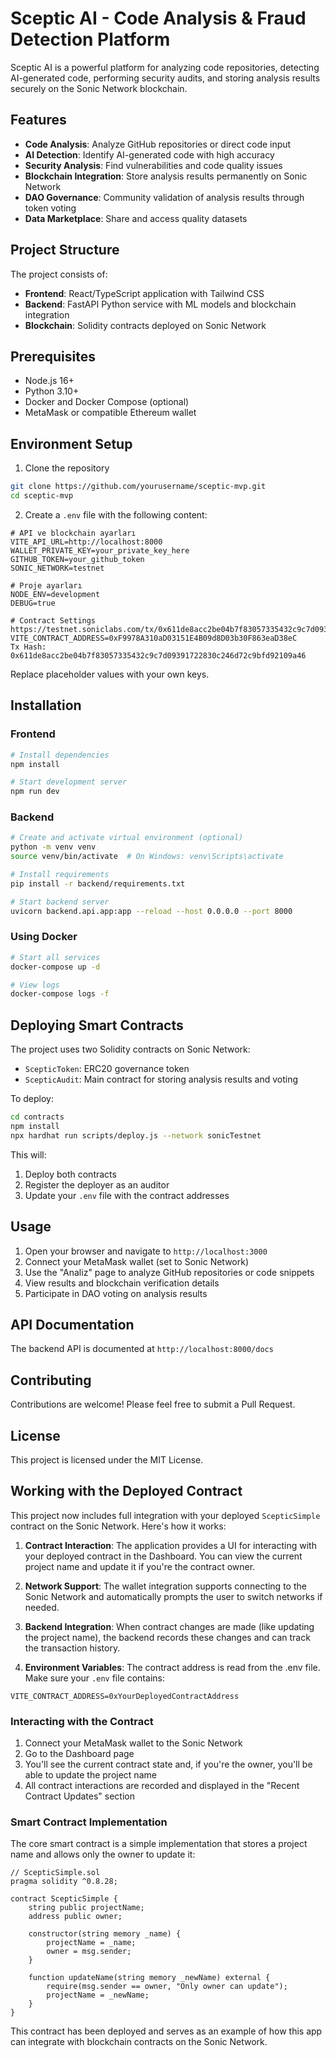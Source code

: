 # Sceptic AI - Code Analysis & Fraud Detection Platform

Sceptic AI is a powerful platform for analyzing code repositories, detecting AI-generated code, performing security audits, and storing analysis results securely on the Sonic Network blockchain.

## Features

- **Code Analysis**: Analyze GitHub repositories or direct code input
- **AI Detection**: Identify AI-generated code with high accuracy
- **Security Analysis**: Find vulnerabilities and code quality issues
- **Blockchain Integration**: Store analysis results permanently on Sonic Network
- **DAO Governance**: Community validation of analysis results through token voting
- **Data Marketplace**: Share and access quality datasets

## Project Structure

The project consists of:

- **Frontend**: React/TypeScript application with Tailwind CSS
- **Backend**: FastAPI Python service with ML models and blockchain integration
- **Blockchain**: Solidity contracts deployed on Sonic Network

## Prerequisites

- Node.js 16+
- Python 3.10+
- Docker and Docker Compose (optional)
- MetaMask or compatible Ethereum wallet

## Environment Setup

1. Clone the repository
```bash
git clone https://github.com/yourusername/sceptic-mvp.git
cd sceptic-mvp
```

2. Create a `.env` file with the following content:
```
# API ve blockchain ayarları
VITE_API_URL=http://localhost:8000
WALLET_PRIVATE_KEY=your_private_key_here
GITHUB_TOKEN=your_github_token
SONIC_NETWORK=testnet

# Proje ayarları
NODE_ENV=development
DEBUG=true

# Contract Settings
https://testnet.soniclabs.com/tx/0x611de8acc2be04b7f83057335432c9c7d09391722830c246d72c9bfd92109a46
VITE_CONTRACT_ADDRESS=0xF9978A310aD03151E4B09d8D03b30F863eaD38eC
Tx Hash: 0x611de8acc2be04b7f83057335432c9c7d09391722830c246d72c9bfd92109a46
```

Replace placeholder values with your own keys.

## Installation

### Frontend

```bash
# Install dependencies
npm install

# Start development server
npm run dev
```

### Backend

```bash
# Create and activate virtual environment (optional)
python -m venv venv
source venv/bin/activate  # On Windows: venv\Scripts\activate

# Install requirements
pip install -r backend/requirements.txt

# Start backend server
uvicorn backend.api.app:app --reload --host 0.0.0.0 --port 8000
```

### Using Docker

```bash
# Start all services
docker-compose up -d

# View logs
docker-compose logs -f
```

## Deploying Smart Contracts

The project uses two Solidity contracts on Sonic Network:

- `ScepticToken`: ERC20 governance token
- `ScepticAudit`: Main contract for storing analysis results and voting

To deploy:

```bash
cd contracts
npm install
npx hardhat run scripts/deploy.js --network sonicTestnet
```

This will:
1. Deploy both contracts
2. Register the deployer as an auditor
3. Update your `.env` file with the contract addresses

## Usage

1. Open your browser and navigate to `http://localhost:3000`
2. Connect your MetaMask wallet (set to Sonic Network)
3. Use the "Analiz" page to analyze GitHub repositories or code snippets
4. View results and blockchain verification details
5. Participate in DAO voting on analysis results

## API Documentation

The backend API is documented at `http://localhost:8000/docs`

## Contributing

Contributions are welcome! Please feel free to submit a Pull Request.

## License

This project is licensed under the MIT License.

## Working with the Deployed Contract

This project now includes full integration with your deployed `ScepticSimple` contract on the Sonic Network. Here's how it works:

1. **Contract Interaction**: The application provides a UI for interacting with your deployed contract in the Dashboard. You can view the current project name and update it if you're the contract owner.

2. **Network Support**: The wallet integration supports connecting to the Sonic Network and automatically prompts the user to switch networks if needed.

3. **Backend Integration**: When contract changes are made (like updating the project name), the backend records these changes and can track the transaction history.

4. **Environment Variables**: The contract address is read from the .env file. Make sure your `.env` file contains:

```
VITE_CONTRACT_ADDRESS=0xYourDeployedContractAddress
```

### Interacting with the Contract

1. Connect your MetaMask wallet to the Sonic Network
2. Go to the Dashboard page
3. You'll see the current contract state and, if you're the owner, you'll be able to update the project name
4. All contract interactions are recorded and displayed in the "Recent Contract Updates" section

### Smart Contract Implementation

The core smart contract is a simple implementation that stores a project name and allows only the owner to update it:

```solidity
// ScepticSimple.sol
pragma solidity ^0.8.28;

contract ScepticSimple {
    string public projectName;
    address public owner;
    
    constructor(string memory _name) {
        projectName = _name;
        owner = msg.sender;
    }
    
    function updateName(string memory _newName) external {
        require(msg.sender == owner, "Only owner can update");
        projectName = _newName;
    }
}
```

This contract has been deployed and serves as an example of how this app can integrate with blockchain contracts on the Sonic Network.